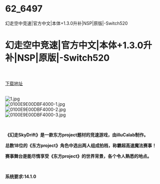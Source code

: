 # 62_6497
幻走空中竞速|官方中文|本体+1.3.0升补|NSP|原版|-Switch520
# 幻走空中竞速|官方中文|本体+1.3.0升补|NSP|原版|-Switch520
 <br/></br>
[下载地址](https://www.switch520.cc/article/6497 "下载地址")
<br/></br>

<p><img title="1.jpg" src="https://www.switch520.cc/muke_img/2022_06_24_e8e28db69805f.jpg" alt="1.jpg"><br>
<img title="0100E9E00DBF4000-1.jpg" src="https://www.switch520.cc/muke_img/2022_06_24_9418ee2f1214c.jpg" alt="0100E9E00DBF4000-1.jpg"><br>
<img title="0100E9E00DBF4000-2.jpg" src="https://www.switch520.cc/muke_img/2022_06_24_2dd7eea074ed1.jpg" alt="0100E9E00DBF4000-2.jpg"><br>
<img title="0100E9E00DBF4000-3.jpg" src="https://www.switch520.cc/muke_img/2022_06_24_2a4e726eabdfe.jpg" alt="0100E9E00DBF4000-3.jpg"></p>
<p>&nbsp;</p>
<p><strong>《幻走SkyDrift》是一款东方project题材的竞速游戏，由illuCalab制作。</strong></p>
<p><strong>总数18位的《东方project》角色中选出两人组成拍档，称霸超高速魔法赛事！</strong></p>
<p><strong>赛事舞台是能尽情享受《东方project》的世界背景，各个令人熟悉的地点。</strong></p>
<p>&nbsp;</p>
<p><strong>系统要求:14.1.0</strong></p>



